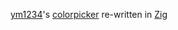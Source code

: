 [ym1234](https://github.com/ym1234)'s [colorpicker](https://github.com/ym1234/colorpicker) re-written in [Zig](https://ziglang.org)
